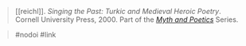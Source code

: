 > [[reichl]]. *Singing the Past: Turkic and Medieval Heroic Poetry*. Cornell University Press, 2000. Part of the [*Myth and Poetics*](series--myth-and-poetics.md) Series.

> #nodoi #link 